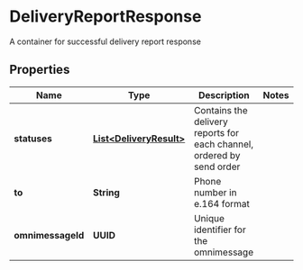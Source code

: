 

# DeliveryReportResponse

A container for successful delivery report response

## Properties

| Name | Type | Description | Notes |
|------------ | ------------- | ------------- | -------------|
|**statuses** | [**List&lt;DeliveryResult&gt;**](DeliveryResult.md) | Contains the delivery reports for each channel, ordered by send order |  |
|**to** | **String** | Phone number in e.164 format |  |
|**omnimessageId** | **UUID** | Unique identifier for the omnimessage |  |



